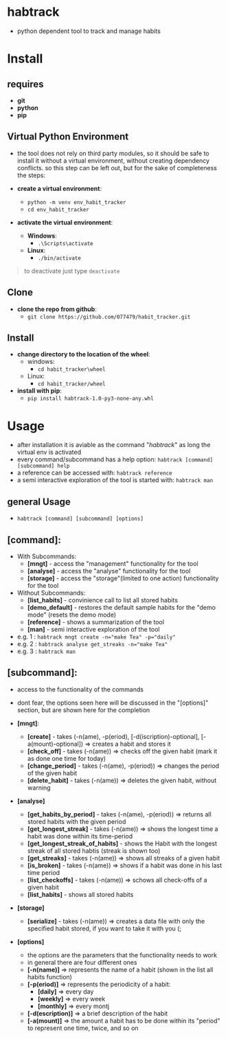 # habtrack
- python dependent tool to track and manage habits

# Install
## requires
- **git**
- **python**
- **pip**
## Virtual Python Environment
- the tool does not rely on third party modules, so it should be safe to install it without a virtual environment, without creating dependency conflicts. so this step can be left out, but for the sake of completeness the steps:

- **create a virtual environment**:
    - ``python -m venv env_habit_tracker``
    - ``cd env_habit_tracker``
- **activate the virtual environment**:
    - **Windows**:
        - ``.\Scripts\activate``
    - **Linux**:
        - ``./bin/activate``
> to deactivate just type ``deactivate``

## Clone
- **clone the repo from github**:
    - ``git clone https://github.com/077479/habit_tracker.git``

## Install
- **change directory to the location of the wheel**:
    - windows:
        - ``cd habit_tracker\wheel``
    - Linux:
        - ``cd habit_tracker/wheel``
- **install with pip**:
    - ``pip install habtrack-1.0-py3-none-any.whl``

# Usage
- after installation it is aviable as the command "*habtrack*" as long the virtual env is activated
- every command/subcommand has a help option: ``habtrack [command] [subcommand] help``
- a reference can be accessed with: ``habtrack reference``
- a semi interactive exploration of the tool is started with: ``habtrack man``
## general Usage
- ``habtrack [command] [subcommand] [options]``
## [command]: 
- With Subcommands:
    - **[mngt]** - access the "management" functionality for the tool
    - **[analyse]** - access the "analyse" functionality for the tool
    - **[storage]** - access the "storage"(limited to one action) functionality for the tool
- Without Subcommands:
    - **[list_habits]** - convinience call to list all stored habits
    - **[demo_default]** - restores the default sample habits for the "demo mode" (resets the demo mode)
    - **[reference]** - shows a summarization of the tool
    - **[man]** - semi interactive exploration of the tool
- e.g. 1 : ``habtrack mngt create -n="make Tea" -p="daily"``
- e.g. 2 : ``habtrack analyse get_streaks -n="make Tea"``
- e.g. 3 : ``habtrack man``

## [subcommand]:
- access to the functionality of the commands
- dont fear, the options seen here will be discussed in the "[options]" section, but are shown here for the completion

- **[mngt]**:
    - **[create]** - takes (-n(ame), -p(eriod), [-d(iscription)-optional], [-a(mount)-optional]) => creates a habit and stores it
    - **[check_off]** - takes (-n(ame)) => checks off the given habit (mark it as done one time for today)
    - **[change_period]** - takes (-n(ame), -p(eriod)) => changes the period of the given habit
    - **[delete_habit]** - takes (-n(ame)) => deletes the given habit, without warning

- **[analyse]**
    - **[get_habits_by_period]** - takes (-n(ame), -p(eriod)) => returns all stored habits with the given period
    - **[get_longest_streak]** - takes (-n(ame)) => shows the longest time a habit was done within its time-period
    - **[get_longest_streak_of_habits]** - shows the Habit with the longest streak of all stored habtis (streak is shown too)
    - **[get_streaks]** - takes (-n(ame)) => shows all streaks of a given habit
    - **[is_broken]** - takes (-n(ame)) => shows if a habit was done in his last time period
    - **[list_checkoffs]** - takes (-n(ame)) => schows all check-offs of a given habit
    - **[list_habits]** - shows all stored habits
    
- **[storage]**
    - **[serialize]** - takes (-n(ame)) => creates a data file with only the specified habit stored, if you want to take it with you (;

- **[options]**
    - the options are the parameters that the functionality needs to work
    - in general there are four different ones
    - **[-n(name)]** => represents the name of a habit (shown in the list all habits function)
    - **[-p(eriod)]** => represents the periodicity of a habit:
        - **[daily]** => every day
        - **[weekly]** => every week
        - **[monthly]** => every montj
    - **[-d(escription)]** => a brief description of the habit
    - **[-a(mount)]** => the amount a habit has to be done within its "period" to represent one time, twice, and so on